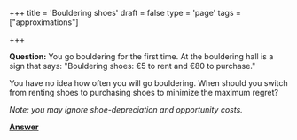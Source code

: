+++
title = 'Bouldering shoes'
draft = false
type = 'page'
tags = ["approximations"]

+++

**Question:** You go bouldering for the first time. At the bouldering hall is a sign that says: "Bouldering shoes: €5 to rent and €80 to purchase."

You have no idea how often you will go bouldering. When should you switch from renting shoes to purchasing shoes to minimize the maximum regret?

*Note: you may ignore shoe-depreciation and opportunity costs.*

[**Answer**](/puzzles/bouldering_shoes_answer/)
